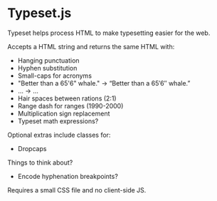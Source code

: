 # Typeset.js

Typeset helps process HTML to make typesetting easier for the web.

Accepts a HTML string and returns the same HTML with:

- Hanging punctuation
- Hyphen substitution
- Small-caps for acronyms
- "Better than a 65'6" whale." -> “Better than a 65′6″ whale.”
- ... -> …
- Hair spaces between rations (2:1)
- Range dash for ranges (1990-2000)
- Multiplication sign replacement
- Typeset math expressions?

Optional extras include classes for:

- Dropcaps

Things to think about?

- Encode hyphenation breakpoints?

Requires a small CSS file and no client-side JS.
